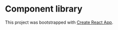 # Component library

This project was bootstrapped with [Create React App](https://github.com/facebook/create-react-app).
